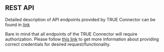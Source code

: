 ## REST API <a href="#restapi" id="restapi"></a>

Detailed description of API endpoints provided by TRUE Connector can be found in [link](rest\_api/REST\_API.md)

Bare in mind that all endpoints of the TRUE Connector will require authorization. Please follow [this link](https://github.com/Engineering-Research-and-Development/true-connector-execution_core_container/blob/1.14.8/doc/SECURITY.md) to get more information about providing correct credentials for desired request/functionality.